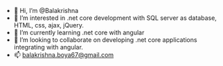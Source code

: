 - 👋 Hi, I’m @Balakrishna
- 👀 I’m interested in .net core development with SQL server as database, HTML, css, ajax, jQuery.
- 🌱 I’m currently learning .net core with angular
- 💞️ I’m looking to collaborate on developing .net core applications integrating with angular.
- 📫 balakrishna.boya67@gmail.com

<!---
Balakrishna is a ✨ special ✨ repository because its `README.md` (this file) appears on your GitHub profile.
You can click the Preview link to take a look at your changes.
--->
